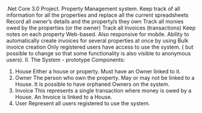 .Net Core 3.0 Project.
Property Management system. 
Keep track of all information for all the properties and replace all the current spreadsheets
Record all owner’s details and the property/s they own
Track all monies owed by the properties (or the owner)
Track all Invoices (transactions)
Keep notes on each property
Web-based. Also responsive for mobile.
Ability to automatically create invoices for several properties at once by using Bulk invoice creation
Only registered users have access to use the system. ( but possible to change so that some functionality is also visible to anonymous users).
II.	 The System - prototype
Components:
1.	House
Either a house or property.  Must have an Owner linked to it.
2.	Owner 
The person who own the property. May or may not be linked to a House. It is possible to have orphaned Owners on the system.
3.	Invoice
This represents a single transaction where money is owed by a House.  An Invoice is linked to a House.
4.	User
Represent all users registered to use the system.
